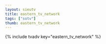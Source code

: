 ```yaml
--- 
layout: sieutv
title: eastern_tv_network
tags: ["sotv"]
thumb: eastern_tv_network
---
```

{% include tvadv key="eastern_tv_network" %}
